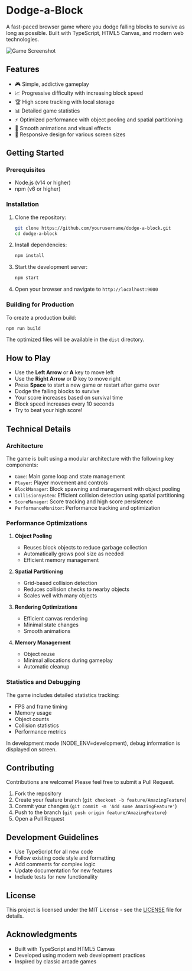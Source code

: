 # Dodge-a-Block

A fast-paced browser game where you dodge falling blocks to survive as long as possible. Built with TypeScript, HTML5 Canvas, and modern web technologies.

![Game Screenshot](screenshot.png)

## Features

- 🎮 Simple, addictive gameplay
- 📈 Progressive difficulty with increasing block speed
- 🏆 High score tracking with local storage
- 📊 Detailed game statistics
- ⚡ Optimized performance with object pooling and spatial partitioning
- 🎨 Smooth animations and visual effects
- 📱 Responsive design for various screen sizes

## Getting Started

### Prerequisites

- Node.js (v14 or higher)
- npm (v6 or higher)

### Installation

1. Clone the repository:
   ```bash
   git clone https://github.com/yourusername/dodge-a-block.git
   cd dodge-a-block
   ```

2. Install dependencies:
   ```bash
   npm install
   ```

3. Start the development server:
   ```bash
   npm start
   ```

4. Open your browser and navigate to `http://localhost:9000`

### Building for Production

To create a production build:

```bash
npm run build
```

The optimized files will be available in the `dist` directory.

## How to Play

- Use the **Left Arrow** or **A** key to move left
- Use the **Right Arrow** or **D** key to move right
- Press **Space** to start a new game or restart after game over
- Dodge the falling blocks to survive
- Your score increases based on survival time
- Block speed increases every 10 seconds
- Try to beat your high score!

## Technical Details

### Architecture

The game is built using a modular architecture with the following key components:

- `Game`: Main game loop and state management
- `Player`: Player movement and controls
- `BlockManager`: Block spawning and management with object pooling
- `CollisionSystem`: Efficient collision detection using spatial partitioning
- `ScoreManager`: Score tracking and high score persistence
- `PerformanceMonitor`: Performance tracking and optimization

### Performance Optimizations

1. **Object Pooling**
   - Reuses block objects to reduce garbage collection
   - Automatically grows pool size as needed
   - Efficient memory management

2. **Spatial Partitioning**
   - Grid-based collision detection
   - Reduces collision checks to nearby objects
   - Scales well with many objects

3. **Rendering Optimizations**
   - Efficient canvas rendering
   - Minimal state changes
   - Smooth animations

4. **Memory Management**
   - Object reuse
   - Minimal allocations during gameplay
   - Automatic cleanup

### Statistics and Debugging

The game includes detailed statistics tracking:

- FPS and frame timing
- Memory usage
- Object counts
- Collision statistics
- Performance metrics

In development mode (NODE_ENV=development), debug information is displayed on screen.

## Contributing

Contributions are welcome! Please feel free to submit a Pull Request.

1. Fork the repository
2. Create your feature branch (`git checkout -b feature/AmazingFeature`)
3. Commit your changes (`git commit -m 'Add some AmazingFeature'`)
4. Push to the branch (`git push origin feature/AmazingFeature`)
5. Open a Pull Request

## Development Guidelines

- Use TypeScript for all new code
- Follow existing code style and formatting
- Add comments for complex logic
- Update documentation for new features
- Include tests for new functionality

## License

This project is licensed under the MIT License - see the [LICENSE](LICENSE) file for details.

## Acknowledgments

- Built with TypeScript and HTML5 Canvas
- Developed using modern web development practices
- Inspired by classic arcade games 